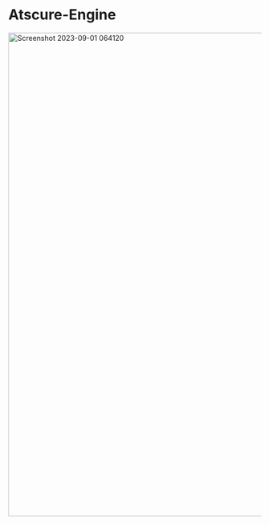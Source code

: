 # Atscure-Engine
<img width="964" alt="Screenshot 2023-09-01 064120" src="https://github.com/felixaszx/Atscure_Engine/assets/101950667/dc880224-40e1-43d3-8e66-2373e9afcad4">

